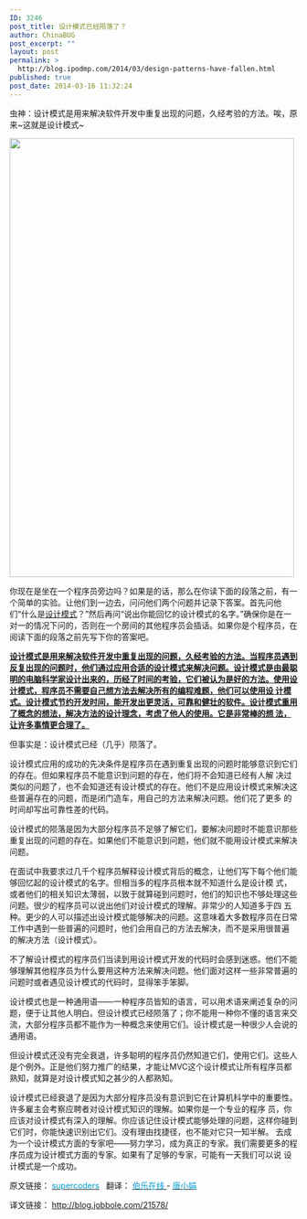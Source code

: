```yaml
---
ID: 3246
post_title: 设计模式已经陨落了？
author: ChinaBUG
post_excerpt: ""
layout: post
permalink: >
  http://blog.ipodmp.com/2014/03/design-patterns-have-fallen.html
published: true
post_date: 2014-03-16 11:32:24
---
```

虫神：设计模式是用来解决软件开发中重复出现的问题，久经考验的方法。唉，原来~这就是设计模式~

<a href="http://s3.51cto.com/wyfs02/M00/22/5E/wKiom1MecAmT3E48AABOz0cJSKU845.gif" target="_blank"><img alt="" src="http://s3.51cto.com/wyfs02/M00/22/5E/wKiom1MecAmT3E48AABOz0cJSKU845.gif" width="498" height="768" border="0" /></a>

你现在是坐在一个程序员旁边吗？如果是的话，那么在你读下面的段落之前，有一个简单的实验。让他们到一边去，问问他们两个问题并记录下答案。首先问他们“什么是<a title="1" href="http://www.amazon.cn/gp/product/B001130JN8/ref=as_li_qf_sp_asin_il_tl?ie=UTF8&amp;tag=vastwork-23&amp;linkCode=as2&amp;camp=536&amp;creative=3200&amp;creativeASIN=B001130JN8" target="_blank" rel="nofollow">设计模式</a>？”然后再问“说出你能回忆的设计模式的名字。”确保你是在一对一的情况下问的，否则在一个房间的其他程序员会插话。如果你是个程序员，在阅读下面的段落之前先写下你的答案吧。

<span style="text-decoration: underline;"><strong>设计模式是用来解决软件开发中重复出现的问题，久经考验的方法。当程序员遇到反复出现的问题时，他们通过应用合适的设计模式来解决问题。设计模式是由最聪明的电脑科学家设计出来的，历经了时间的考验，它们被认为是好的方法。使用设计模式，程序员不需要自己想方法去解决所有的编程难题，他们可以使用设 计模式。设计模式节约开发时间，能开发出更灵活，可靠和健壮的软件。设计模式重用了概念的想法，解决方法的设计理念，考虑了他人的使用。它是非常棒的想 法，让许多事情更合理了。</strong></span>

但事实是：设计模式已经（几乎）陨落了。

设计模式应用的成功的先决条件是程序员在遇到重复出现的问题时能够意识到它们的存在。但如果程序员不能意识到问题的存在，他们将不会知道已经有人解 决过类似的问题了，也不会知道还有设计模式的存在。他们不是应用设计模式来解决这些普遍存在的问题，而是闭门造车，用自己的方法来解决问题。他们花了更多 的时间却写出可靠性差的代码。

设计模式的陨落是因为大部分程序员不足够了解它们，要解决问题时不能意识那些重复出现的问题的存在。如果他们不能意识到问题，他们就不能用设计模式来解决问题。

在面试中我要求过几千个程序员解释设计模式背后的概念，让他们写下每个他们能够回忆起的设计模式的名字。但相当多的程序员根本就不知道什么是设计模 式，或者他们的相关知识太薄弱，以致于就算碰到问题时，他们的知识也不够处理这些问题。很少的程序员可以说出他们对设计模式的理解。非常少的人知道多于四 五种。更少的人可以描述出设计模式能够解决的问题。这意味着大多数程序员在日常工作中遇到一些普遍的问题时，他们会用自己的方法去解决，而不是采用很普遍 的解决方法（设计模式）。

不了解设计模式的程序员们当读到用设计模式开发的代码时会感到迷惑。他们不能够理解其他程序员为什么要用这种方法来解决问题。他们面对这样一些非常普遍的问题时或者遇见设计模式的代码时，显得笨手笨脚。

设计模式也是一种通用语——一种程序员皆知的语言，可以用术语来阐述复杂的问题，便于让其他人明白。但设计模式已经陨落了；你不能用一种你不懂的语言来交流，大部分程序员都不能作为一种概念来使用它们。设计模式是一种很少人会说的通用语。

但设计模式还没有完全衰退，许多聪明的程序员仍然知道它们，使用它们。这些人是个例外。正是他们努力推广的结果，才能让MVC这个设计模式让所有程序员都熟知，就算是对设计模式知之甚少的人都熟知。

设计模式已经衰退了是因为大部分程序员没有意识到它在计算机科学中的重要性。许多雇主会考察应聘者对设计模式知识的理解。如果你是一个专业的程序 员，你应该对设计模式有深入的理解。你应该记住设计模式能够处理的问题，这样你碰到它们时，你能快速识别出它们。没有理由找捷径，也不能对它只一知半解。 去成为一个设计模式方面的专家吧——努力学习，成为真正的专家。我们需要更多的程序员成为设计模式方面的专家。如果有了足够的专家，可能有一天我们可以说 设计模式是一个成功。

原文链接： <a href="http://www.supercoders.com.au/blog/designpatternshavemostlyflopped.shtml" target="_blank"><span style="color: #0099cc;">supercoders</span></a>   翻译： <a href="http://blog.jobbole.com/"><span style="color: #0099cc;">伯乐在线 </span></a>- <a href="http://blog.jobbole.com/author/tangxiaojuan/"><span style="color: #0099cc;">唐小娟</span></a>

译文链接： <a href="http://blog.jobbole.com/21578/"><span style="color: #0099cc;">http://blog.jobbole.com/21578/</span></a>